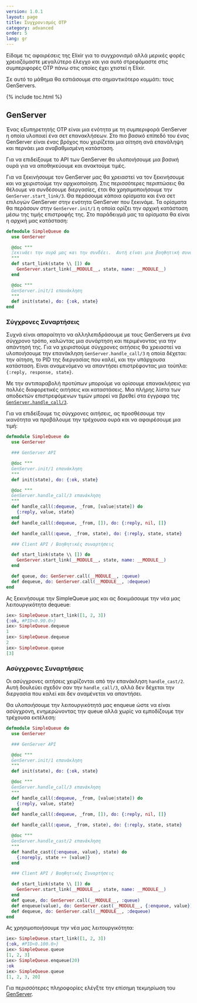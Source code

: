 ```yaml
---
version: 1.0.1
layout: page
title: Συγχρονισμός OTP
category: advanced
order: 5
lang: gr
---
```


Είδαμε τις αφαιρέσεις της Elixir για το συγχρονισμό αλλά μερικές φορές χρειαζόμαστε μεγαλύτερο έλεγχο και για αυτό στρεφόμαστε στις συμπεριφορές OTP πάνω στις οποίες έχει χτιστεί η Elixir.

Σε αυτό το μάθημα θα εστιάσουμε στο σημαντικότερο κομμάτι: τους GenServers.

{% include toc.html %}

## GenServer

Ένας εξυπηρετητής OTP είναι μια ενότητα με τη συμπεριφορά GenServer η οποία υλοποιεί ένα σετ επανακλήσεων.  Στο πιο βασικό επίπεδό του ένας GenServer είναι ένας βρόχος που χειρίζεται μια αίτηση ανά επανάληψη και περνάει μια αναβαθμισμένη κατάσταση.

Για να επιδείξουμε το API των GenServer θα υλοποιήσουμε μια βασική ουρά για να αποθηκεύουμε και ανακτούμε τιμές.

Για να ξεκινήσουμε τον GenServer μας θα χρειαστεί να τον ξεκινήσουμε και να χειριστούμε την αρχικοποίηση.  Στις περισσότερες περιπτώσεις θα θέλουμε να συνδέσουμε διεργασίες, έτσι θα χρησιμοποιήσουμε την `GenServer.start_link/3`.  Θα περάσουμε κάποια ορίσματα και ένα σετ επιλογών GenServer στην ενότητα GenServer που ξεκινάμε.  Τα ορίσματα θα περάσουν στην `GenServer.init/1` η οποία ορίζει την αρχική κατάσταση μέσω της τιμής επιστροφής της.  Στο παράδειγμά μας τα ορίσματα θα είναι η αρχική μας κατάσταση:

```elixir
defmodule SimpleQueue do
  use GenServer

  @doc """
  Ξεκινάει την ουρά μας και την συνδέει.  Αυτή είναι μια βοηθητική συνάρτηση
  """
  def start_link(state \\ []) do
    GenServer.start_link(__MODULE__, state, name: __MODULE__)
  end

  @doc """
  GenServer.init/1 επανάκληση
  """
  def init(state), do: {:ok, state}
end
```

### Σύγχρονες Συναρτήσεις

Συχνά είναι απαραίτητο να αλληλεπιδράσουμε με τους GenServers με ένα σύγχρονο τρόπο, καλώντας μια συνάρτηση και περιμένοντας για την απάντησή της.  Για να χειριστούμε σύγχρονες αιτήσεις θα χρειαστεί να υλοποιήσουμε την επανάκληση `GenServer.handle_call/3` η οποία δέχεται: την αίτηση, το PID της διεργασίας που καλεί, και την υπάρχουσα κατάσταση.  Είναι αναμενόμενο να απαντήσει επιστρέφοντας μια τούπλα: `{:reply, response, state}`.  

Με την αντιπαραβολή προτύπων μπορούμε να ορίσουμε επανακλήσεις για πολλές διαφορετικές αιτήσεις και καταστάσεις.  Μια πλήρης λίστα των αποδεκτών επιστρεφόμενων τιμών μπορεί να βρεθεί στα έγγραφα της [`GenServer.handle_call/3`](https://hexdocs.pm/elixir/GenServer.html#c:handle_call/3).

Για να επιδείξουμε τις σύγχρονες αιτήσεις, ας προσθέσουμε την ικανότητα να προβάλουμε την τρέχουσα ουρά και να αφαιρέσουμε μια τιμή:

```elixir
defmodule SimpleQueue do
  use GenServer

  ### GenServer API

  @doc """
  GenServer.init/1 επανάκληση
  """
  def init(state), do: {:ok, state}

  @doc """
  GenServer.handle_call/3 επανάκληση
  """
  def handle_call(:dequeue, _from, [value|state]) do
    {:reply, value, state}
  end
  def handle_call(:dequeue, _from, []), do: {:reply, nil, []}

  def handle_call(:queue, _from, state), do: {:reply, state, state}

  ### Client API / Βοηθητικές συναρτήσεις

  def start_link(state \\ []) do
    GenServer.start_link(__MODULE__, state, name: __MODULE__)
  end

  def queue, do: GenServer.call(__MODULE__, :queue)
  def dequeue, do: GenServer.call(__MODULE__, :dequeue)
end

```

Ας ξεκινήσουμε την SimpleQueue μας και ας δοκιμάσουμε την νέα μας λειτουργικότητα dequeue:

```elixir
iex> SimpleQueue.start_link([1, 2, 3])
{:ok, #PID<0.90.0>}
iex> SimpleQueue.dequeue
1
iex> SimpleQueue.dequeue
2
iex> SimpleQueue.queue
[3]
```

### Ασύγχρονες Συναρτήσεις

Οι ασύγχρονες αιτήσεις χειρίζονται από την επανάκληση `handle_cast/2`.  Αυτή δουλεύει σχεδόν σαν την `handle_call/3`, αλλά δεν δέχεται την διεργασία που καλεί και δεν αναμένεται να απαντήσει.

Θα υλοποιήσουμε την λειτουργικότητά μας enqueue ώστε να είναι ασύγχρονη, ενημερώνοντας την queue αλλά χωρίς να εμποδίζουμε την τρέχουσα εκτέλεση:

```elixir
defmodule SimpleQueue do
  use GenServer

  ### GenServer API

  @doc """
  GenServer.init/1 επανάκληση
  """
  def init(state), do: {:ok, state}

  @doc """
  GenServer.handle_call/3 επανάκληση
  """
  def handle_call(:dequeue, _from, [value|state]) do
    {:reply, value, state}
  end
  def handle_call(:dequeue, _from, []), do: {:reply, nil, []}

  def handle_call(:queue, _from, state), do: {:reply, state, state}

  @doc """
  GenServer.handle_cast/2 επανάκληση
  """
  def handle_cast({:enqueue, value}, state) do
    {:noreply, state ++ [value]}
  end

  ### Client API / Βοηθητικές Συναρτήσεις

  def start_link(state \\ []) do
    GenServer.start_link(__MODULE__, state, name: __MODULE__)
  end
  def queue, do: GenServer.call(__MODULE__, :queue)
  def enqueue(value), do: GenServer.cast(__MODULE__, {:enqueue, value})
  def dequeue, do: GenServer.call(__MODULE__, :dequeue)
end
```

Ας χρησιμοποιήσουμε την νέα μας λειτουργικότητα:

```elixir
iex> SimpleQueue.start_link([1, 2, 3])
{:ok, #PID<0.100.0>}
iex> SimpleQueue.queue
[1, 2, 3]
iex> SimpleQueue.enqueue(20)
:ok
iex> SimpleQueue.queue
[1, 2, 3, 20]
```

Για περισσότερες πληροφορίες ελέγξτε την επίσημη τεκμηρίωση του [GenServer](https://hexdocs.pm/elixir/GenServer.html#content).
